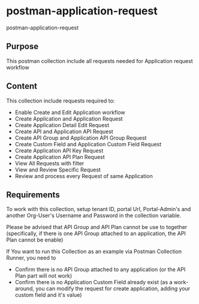 # postman-application-request
postman-application-request

## Purpose
This postman collection include all requests needed for Application request workflow

## Content
This collection include requests required to:
- Enable Create and Edit Application workflow
- Create Application and Application Request
- Create Application Detail Edit Request
- Create API and Application API Request
- Create API Group and Application API Group Request
- Create Custom Field and Application Custom Field Request
- Create Application API Key Request
- Create Application API Plan Request
- View All Requests with filter
- View and Review Specific Request
- Review and process every Request of same Application

## Requirements
To work with this collection, setup tenant ID, portal Url, Portal-Admin's and another Org-User's Username and Password in the collection variable.

Please be advised that API Group and API Plan cannot be use to together (specifically, if there is one API Group attached to an application, the API Plan cannot be enable)

If You want to run this Collection as an example via Postman Collection Runner, you need to 

- Confirm there is no API Group attached to any application (or the API Plan part will not work)
- Confirm there is no Application Custom Field already exist (as a work-around, you can modify the request for create application, adding your custom field and it's value)

